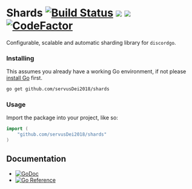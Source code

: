 # Shards [![Build Status](https://travis-ci.com/servusDei2018/shards.svg?branch=master)](https://travis-ci.com/servusDei2018/shards) ![](https://img.shields.io/github/issues/teamdei/tandem) ![](https://img.shields.io/github/downloads/teamdei/tandem/latest/total) [![CodeFactor](https://www.codefactor.io/repository/github/servusdei2018/shards/badge)](https://www.codefactor.io/repository/github/servusdei2018/shards)
Configurable, scalable and automatic sharding library for `discordgo`.

### Installing

This assumes you already have a working Go environment, if not please [install Go](https://golang.org/doc/install) first.

```sh
go get github.com/servusDei2018/shards
```

### Usage

Import the package into your project, like so:

```go
import (
	"github.com/servusDei2018/shards"
)
```

## Documentation

- [![GoDoc](https://godoc.org/github.com/servusdei2018/shards?status.svg)](https://godoc.org/github.com/servusDei2018/shards)
- [![Go Reference](https://pkg.go.dev/badge/github.com/servusdei2018/shards.svg)](https://pkg.go.dev/github.com/servusdei2018/shards)
